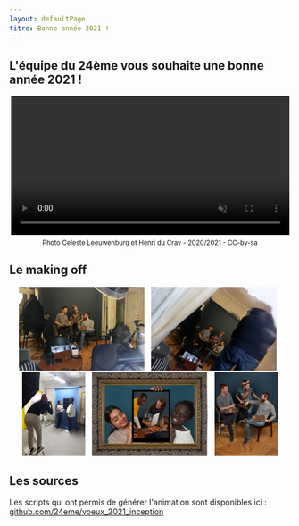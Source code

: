 ```yaml
---
layout: defaultPage
titre: Bonne année 2021 !
---
```


## L'équipe du 24ème vous souhaite une bonne année 2021 !

<center>
<video id="sampleMovie" style="width: 99%;" playsinline autoplay muted loop>
	<source src="/img/2021/output.mp4" />
</video>
<br/>
<small>Photo Celeste Leeuwenburg et Henri du Cray - 2020/2021 - CC-by-sa</small>
</center>

## Le making off

<center>
<a href="/img/2021/making_01.jpg"><img src="/img/2021/making_01.jpg" height=150/></a> &nbsp;
<a href="/img/2021/making_02.jpg"><img src="/img/2021/making_02.jpg" height=150/></a> &nbsp;
<a href="/img/2021/making_03.jpg"><img src="/img/2021/making_03.jpg" height=150/></a> &nbsp;
<a href="/img/2021/making_04.jpg"><img src="/img/2021/making_04.jpg" height=150/></a> &nbsp;
<a href="/img/2021/making_05.jpg"><img src="/img/2021/making_05.jpg" height=150/></a>
</center>

 ## Les sources

 Les scripts qui ont permis de générer l'animation sont disponibles ici : [github.com/24eme/voeux_2021_inception](https://github.com/24eme/voeux_2021_inception)
